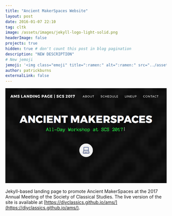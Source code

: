 ```yaml
---
title: "Ancient MakerSpaces Website"
layout: post
date: 2016-01-07 22:10
tag: cltk
image: /assets/images/jekyll-logo-light-solid.png
headerImage: false
projects: true
hidden: true # don't count this post in blog pagination
description: "NEW DESCRIPTION"
# New jemoji
jemoji: '<img class="emoji" title=":ramen:" alt=":ramen:" src="../assets/images/paper-icon.png" height="20" width="20" align="absmiddle">'
author: patrickburns
externalLink: false
---
```

![Screenshot](../assets/images/ams-website.png)

Jekyll-based landing page to promote Ancient MakerSpaces at the 2017 Annual Meeting of the Society of Classical Studies. The live version of the site is available at [https://diyclassics.github.io/ams/](https://diyclassics.github.io/ams/).